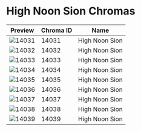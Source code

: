 # High Noon Sion Chromas



| Preview | Chroma ID | Name |
|---------|-----------|------|
| ![14031](https://raw.communitydragon.org/latest/plugins/rcp-be-lol-game-data/global/default/v1/champion-chroma-images/14/14031.png) | 14031 | High Noon Sion |
| ![14032](https://raw.communitydragon.org/latest/plugins/rcp-be-lol-game-data/global/default/v1/champion-chroma-images/14/14032.png) | 14032 | High Noon Sion |
| ![14033](https://raw.communitydragon.org/latest/plugins/rcp-be-lol-game-data/global/default/v1/champion-chroma-images/14/14033.png) | 14033 | High Noon Sion |
| ![14034](https://raw.communitydragon.org/latest/plugins/rcp-be-lol-game-data/global/default/v1/champion-chroma-images/14/14034.png) | 14034 | High Noon Sion |
| ![14035](https://raw.communitydragon.org/latest/plugins/rcp-be-lol-game-data/global/default/v1/champion-chroma-images/14/14035.png) | 14035 | High Noon Sion |
| ![14036](https://raw.communitydragon.org/latest/plugins/rcp-be-lol-game-data/global/default/v1/champion-chroma-images/14/14036.png) | 14036 | High Noon Sion |
| ![14037](https://raw.communitydragon.org/latest/plugins/rcp-be-lol-game-data/global/default/v1/champion-chroma-images/14/14037.png) | 14037 | High Noon Sion |
| ![14038](https://raw.communitydragon.org/latest/plugins/rcp-be-lol-game-data/global/default/v1/champion-chroma-images/14/14038.png) | 14038 | High Noon Sion |
| ![14039](https://raw.communitydragon.org/latest/plugins/rcp-be-lol-game-data/global/default/v1/champion-chroma-images/14/14039.png) | 14039 | High Noon Sion |